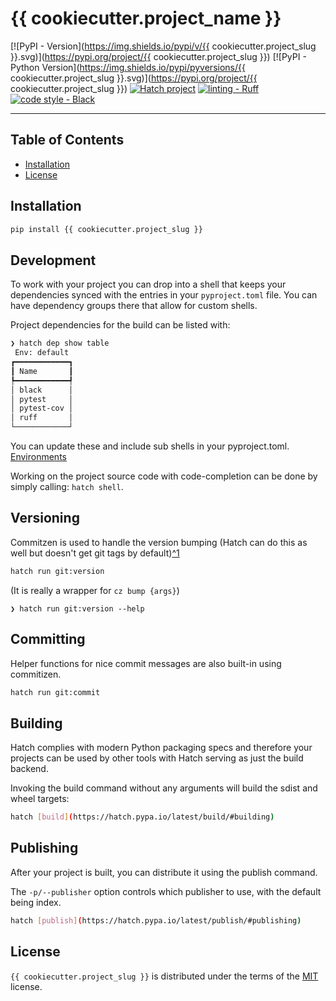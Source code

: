 # {{ cookiecutter.project_name }}

[![PyPI - Version](https://img.shields.io/pypi/v/{{ cookiecutter.project_slug }}.svg)](https://pypi.org/project/{{ cookiecutter.project_slug }})
[![PyPI - Python Version](https://img.shields.io/pypi/pyversions/{{ cookiecutter.project_slug }}.svg)](https://pypi.org/project/{{ cookiecutter.project_slug }})
[![Hatch project](https://img.shields.io/badge/%F0%9F%A5%9A-Hatch-4051b5.svg)](https://github.com/pypa/hatch)
[![linting - Ruff](https://img.shields.io/endpoint?url=https://raw.githubusercontent.com/charliermarsh/ruff/main/assets/badge/v0.json)](https://github.com/charliermarsh/ruff)
[![code style - Black](https://img.shields.io/badge/code%20style-black-000000.svg)](https://github.com/psf/black)

---

## Table of Contents

- [Installation](#installation)
- [License](#license)

## Installation

```bash
pip install {{ cookiecutter.project_slug }}
```

## Development

To work with your project you can drop into a shell that keeps your
dependencies synced with the entries in your `pyproject.toml` file. You can have
dependency groups there that allow for custom shells.

Project dependencies for the build can be listed with:

```bash
❯ hatch dep show table
 Env: default
┏━━━━━━━━━━━━┓
┃ Name       ┃
┡━━━━━━━━━━━━┩
│ black      │
│ pytest     │
│ pytest-cov │
│ ruff       │
└────────────┘
```

You can update these and include sub shells in your pyproject.toml.
[Environments](https://hatch.pypa.io/latest/environment/#creation)

Working on the project source code with code-completion can be done by simply
calling: `hatch shell`.

## Versioning

Commitzen is used to handle the version bumping (Hatch can do this as well but
doesn't get git tags by default)[^1](https://hatch.pypa.io/latest/version/#versioning)

```bash
hatch run git:version
```

(It is really a wrapper for `cz bump {args}`)

```console
❯ hatch run git:version --help
```

## Committing

Helper functions for nice commit messages are also built-in using commitizen.

```bash
hatch run git:commit
```

## Building

Hatch complies with modern Python packaging specs and therefore your projects
can be used by other tools with Hatch serving as just the build backend.

Invoking the build command without any arguments will build the sdist and wheel targets:

```bash
hatch [build](https://hatch.pypa.io/latest/build/#building)
```

## Publishing

After your project is built, you can distribute it using the publish command.

The `-p/--publisher` option controls which publisher to use, with the default
being index.

```bash
hatch [publish](https://hatch.pypa.io/latest/publish/#publishing)
```

## License

`{{ cookiecutter.project_slug }}` is distributed under the terms of the
[MIT](https://spdx.org/licenses/MIT.html) license.
